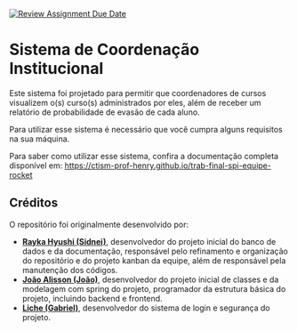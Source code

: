 [![Review Assignment Due Date](https://classroom.github.com/assets/deadline-readme-button-22041afd0340ce965d47ae6ef1cefeee28c7c493a6346c4f15d667ab976d596c.svg)](https://classroom.github.com/a/agg6sSBC)

# Sistema de Coordenação Institucional

Este sistema foi projetado para permitir que coordenadores de cursos visualizem o(s) curso(s)
administrados por eles, além de receber um relatório de probabilidade de evasão de cada aluno.

Para utilizar esse sistema é necessário que você cumpra alguns requisitos na sua máquina.

Para saber como utilizar esse sistema, confira a documentação completa disponível em: https://ctism-prof-henry.github.io/trab-final-spi-equipe-rocket

## Créditos

O repositório foi originalmente desenvolvido por:

* [**Rayka Hyushi (Sidnei)**](https://github.com/Rayka-Hyushi), desenvolvedor do projeto inicial do banco de dados e da documentação, responsável pelo refinamento e 
organização do repositório e do projeto kanban da equipe, além de responsável pela manutenção dos códigos.
* [**João Alisson (João)**](https://github.com/JoaoAlisson1), desenvolvedor do projeto inicial de classes e da modelagem com spring do projeto, 
programador da estrutura básica do projeto, incluindo backend e frontend.
* [**Liche (Gabriel)**](https://github.com/Liche008), desenvolvedor do sistema de login e segurança do projeto.
